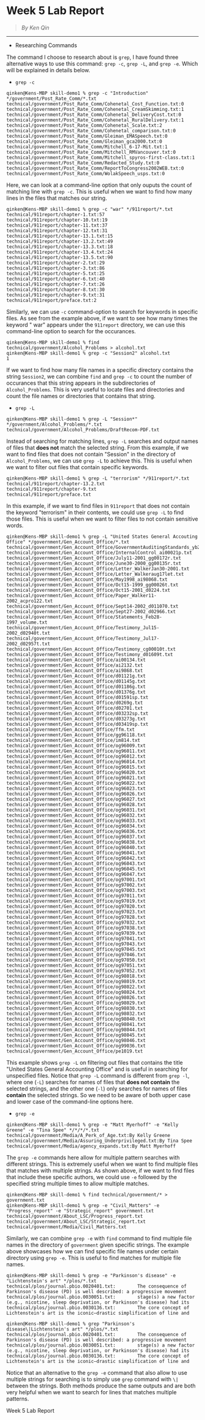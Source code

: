 # **Week 5 Lab Report**
> *By Ken Qin*
---
* Researching Commands

The command I choose to research about is `grep`, I have found three alternative ways to use this command: `grep -c`, `grep -L`, and `grep -e`. Which will be explained in details below. 

* `grep -c`
```
qinken@Kens-MBP skill-demo1 % grep -c "Introduction" */government/Post_Rate_Comm/*.txt
technical/government/Post_Rate_Comm/Cohenetal_Cost_Function.txt:0
technical/government/Post_Rate_Comm/Cohenetal_CreamSkimming.txt:1
technical/government/Post_Rate_Comm/Cohenetal_DeliveryCost.txt:0
technical/government/Post_Rate_Comm/Cohenetal_RuralDelivery.txt:1
technical/government/Post_Rate_Comm/Cohenetal_Scale.txt:2
technical/government/Post_Rate_Comm/Cohenetal_comparison.txt:0
technical/government/Post_Rate_Comm/Gleiman_EMASpeech.txt:0
technical/government/Post_Rate_Comm/Gleiman_gca2000.txt:0
technical/government/Post_Rate_Comm/Mitchell_6-17-Mit.txt:1
technical/government/Post_Rate_Comm/Mitchell_RMVancouver.txt:0
technical/government/Post_Rate_Comm/Mitchell_spyros-first-class.txt:1
technical/government/Post_Rate_Comm/Redacted_Study.txt:0
technical/government/Post_Rate_Comm/ReportToCongress2002WEB.txt:0
technical/government/Post_Rate_Comm/WolakSpeech_usps.txt:0
```
Here, we can look at a command-line option that only ouputs the count of matching line with `grep -c`. This is useful when we want to find how many lines in the files that matches our string. 
```
qinken@Kens-MBP skill-demo1 % grep -c "war" */911report/*.txt                         
technical/911report/chapter-1.txt:57
technical/911report/chapter-10.txt:19
technical/911report/chapter-11.txt:37
technical/911report/chapter-12.txt:31
technical/911report/chapter-13.1.txt:15
technical/911report/chapter-13.2.txt:49
technical/911report/chapter-13.3.txt:18
technical/911report/chapter-13.4.txt:24
technical/911report/chapter-13.5.txt:90
technical/911report/chapter-2.txt:29
technical/911report/chapter-3.txt:86
technical/911report/chapter-5.txt:25
technical/911report/chapter-6.txt:40
technical/911report/chapter-7.txt:26
technical/911report/chapter-8.txt:30
technical/911report/chapter-9.txt:31
technical/911report/preface.txt:2
```
Similarly, we can use `-c` command-option to search for keywords in specific files. As see from the example above, if we want to see how many times the keyword " war" appears under the `911report` directory, we can use this command-line option to search for the occurances. 
```
qinken@Kens-MBP skill-demo1 % find technical/government/Alcohol_Problems > alcohol.txt
qinken@Kens-MBP skill-demo1 % grep -c "Session2" alcohol.txt
1
```
If we want to find how many file names in a specific directory contains the string `Session2`, we can combine `find` and `grep -c` to count the number of occurances that this string appears in the subdirectories of `Alcohol_Problems`. This is very useful to locate files and directories and count the file names or directories that contains that string.
* `grep -L`
```
qinken@Kens-MBP skill-demo1 % grep -L "Session*" */government/Alcohol_Problems/*.txt
technical/government/Alcohol_Problems/DraftRecom-PDF.txt
```
Instead of searching for matching lines, `grep -L` searches and output names of files that **does not** match the selected string. From this example, if we want to find files that does not contain "Session" in the directory of `Alcohol_Problems`, we can use `grep -L` to achieve this. This is useful when we want to filter out files that contain specific keywords.
```
qinken@Kens-MBP skill-demo1 % grep -L "terrorism" */911report/*.txt
technical/911report/chapter-13.2.txt
technical/911report/chapter-9.txt
technical/911report/preface.txt
```
In this example, if we want to find files in `911report` that does not contain the keyword "terrorism" in their contents, we could use `grep -L` to find those files. This is useful when we want to filter files to not contain sensitive words.
```
qinken@Kens-MBP skill-demo1 % grep -L "United States General Accouting Office" */government/Gen_Account_Office/*.txt
technical/government/Gen_Account_Office/GovernmentAuditingStandards_yb2002ed.txt
technical/government/Gen_Account_Office/InternalControl_ai00021p.txt
technical/government/Gen_Account_Office/July11-2001_gg00172r.txt
technical/government/Gen_Account_Office/June30-2000_gg00135r.txt
technical/government/Gen_Account_Office/Letter_WalkerJan30-2001.txt
technical/government/Gen_Account_Office/Letter_Walkeraug17let.txt
technical/government/Gen_Account_Office/May1998_ai98068.txt
technical/government/Gen_Account_Office/Oct15-1999_gg00026t.txt
technical/government/Gen_Account_Office/Oct15-2001_d0224.txt
technical/government/Gen_Account_Office/Paper_Walker11-2002_acpro122.txt
technical/government/Gen_Account_Office/Sept14-2002_d011070.txt
technical/government/Gen_Account_Office/Sept27-2002_d02966.txt
technical/government/Gen_Account_Office/Statements_Feb28-1997_volume.txt
technical/government/Gen_Account_Office/Testimony_Jul15-2002_d02940t.txt
technical/government/Gen_Account_Office/Testimony_Jul17-2002_d02957t.txt
technical/government/Gen_Account_Office/Testimony_cg00010t.txt
technical/government/Gen_Account_Office/Testimony_d01609t.txt
technical/government/Gen_Account_Office/ai00134.txt
technical/government/Gen_Account_Office/ai2132.txt
technical/government/Gen_Account_Office/ai9868.txt
technical/government/Gen_Account_Office/d01121g.txt
technical/government/Gen_Account_Office/d01145g.txt
technical/government/Gen_Account_Office/d01186g.txt
technical/government/Gen_Account_Office/d01376g.txt
technical/government/Gen_Account_Office/d01591sp.txt
technical/government/Gen_Account_Office/d0269g.txt
technical/government/Gen_Account_Office/d02701.txt
technical/government/Gen_Account_Office/d03232sp.txt
technical/government/Gen_Account_Office/d03273g.txt
technical/government/Gen_Account_Office/d03419sp.txt
technical/government/Gen_Account_Office/ffm.txt
technical/government/Gen_Account_Office/gg96118.txt
technical/government/Gen_Account_Office/im814.txt
technical/government/Gen_Account_Office/og96009.txt
technical/government/Gen_Account_Office/og96011.txt
technical/government/Gen_Account_Office/og96012.txt
technical/government/Gen_Account_Office/og96014.txt
technical/government/Gen_Account_Office/og96015.txt
technical/government/Gen_Account_Office/og96020.txt
technical/government/Gen_Account_Office/og96021.txt
technical/government/Gen_Account_Office/og96022.txt
technical/government/Gen_Account_Office/og96023.txt
technical/government/Gen_Account_Office/og96026.txt
technical/government/Gen_Account_Office/og96027.txt
technical/government/Gen_Account_Office/og96028.txt
technical/government/Gen_Account_Office/og96031.txt
technical/government/Gen_Account_Office/og96032.txt
technical/government/Gen_Account_Office/og96033.txt
technical/government/Gen_Account_Office/og96034.txt
technical/government/Gen_Account_Office/og96036.txt
technical/government/Gen_Account_Office/og96037.txt
technical/government/Gen_Account_Office/og96038.txt
technical/government/Gen_Account_Office/og96040.txt
technical/government/Gen_Account_Office/og96041.txt
technical/government/Gen_Account_Office/og96042.txt
technical/government/Gen_Account_Office/og96043.txt
technical/government/Gen_Account_Office/og96045.txt
technical/government/Gen_Account_Office/og96047.txt
technical/government/Gen_Account_Office/og97001.txt
technical/government/Gen_Account_Office/og97002.txt
technical/government/Gen_Account_Office/og97003.txt
technical/government/Gen_Account_Office/og97011.txt
technical/government/Gen_Account_Office/og97019.txt
technical/government/Gen_Account_Office/og97020.txt
technical/government/Gen_Account_Office/og97023.txt
technical/government/Gen_Account_Office/og97028.txt
technical/government/Gen_Account_Office/og97032.txt
technical/government/Gen_Account_Office/og97038.txt
technical/government/Gen_Account_Office/og97039.txt
technical/government/Gen_Account_Office/og97041.txt
technical/government/Gen_Account_Office/og97043.txt
technical/government/Gen_Account_Office/og97045.txt
technical/government/Gen_Account_Office/og97046.txt
technical/government/Gen_Account_Office/og97050.txt
technical/government/Gen_Account_Office/og97051.txt
technical/government/Gen_Account_Office/og97052.txt
technical/government/Gen_Account_Office/og98018.txt
technical/government/Gen_Account_Office/og98019.txt
technical/government/Gen_Account_Office/og98022.txt
technical/government/Gen_Account_Office/og98024.txt
technical/government/Gen_Account_Office/og98026.txt
technical/government/Gen_Account_Office/og98029.txt
technical/government/Gen_Account_Office/og98030.txt
technical/government/Gen_Account_Office/og98032.txt
technical/government/Gen_Account_Office/og98040.txt
technical/government/Gen_Account_Office/og98041.txt
technical/government/Gen_Account_Office/og98044.txt
technical/government/Gen_Account_Office/og98045.txt
technical/government/Gen_Account_Office/og98046.txt
technical/government/Gen_Account_Office/og99036.txt
technical/government/Gen_Account_Office/pe1019.txt
```
This example shows `grep -L` on filtering out files that contains the title "United States General Accounting Office" and is useful in searching for unspecified files. Notice that `grep -L` command is different from `grep -l`, where one (`-L`) searches for names of files that **does not contain** the selected strings, and the other one (`-l`) only searches for names of files **contain** the selected strings. So we need to be aware of both upper case and lower case of the command-line options here.

* `grep -e`
```
qinken@Kens-MBP skill-demo1 % grep -e "Matt Myerhoff" -e "Kelly Greene" -e "Tina Spee" */*/*/*.txt
technical/government/Media/A_Perk_of_Age.txt:By Kelly Greene
technical/government/Media/Assuring_Underprivileged.txt:By Tina Spee
technical/government/Media/agency_expands.txt:By Matt Myerhoff
```
The `grep -e` commands here allow for multiple pattern searches with different strings. This is extremely useful when we want to find multiple files that matches with multiple strings. As shown above, if we want to find files that include these specific authors, we could use `-e` followed by the specified string multiple times to allow multiple matches.
```
qinken@Kens-MBP skill-demo1 % find technical/government/* > government.txt
qinken@Kens-MBP skill-demo1 % grep -e "Civil_Matters" -e "Progress_report" -e "Strategic_report" government.txt
technical/government/About_LSC/Progress_report.txt
technical/government/About_LSC/Strategic_report.txt
technical/government/Media/Civil_Matters.txt
```
Similarly, we can combine `grep -e` with `find` command to find multiple file names in the directory of `government` given specific strings. The example above showcases how we can find specific file names under certain directory using `grep -e`. This is useful to find matches for multiple file names.
```
qinken@Kens-MBP skill-demo1 % grep -e "Parkinson's disease" -e "Lichtenstein's art" */plos/*.txt 
technical/plos/journal.pbio.0020401.txt:        The consequence of Parkinson's disease (PD) is well described: a progressive movement
technical/plos/journal.pbio.0030051.txt:        stage(s) a new factor (e.g., nicotine, sleep deprivation, or Parkinson's disease) had its
technical/plos/journal.pbio.0030136.txt:        The core concept of Lichtenstein's art is the iconic—drastic simplification of line and

qinken@Kens-MBP skill-demo1 % grep "Parkinson's disease\|Lichtenstein's art" */plos/*.txt 
technical/plos/journal.pbio.0020401.txt:        The consequence of Parkinson's disease (PD) is well described: a progressive movement
technical/plos/journal.pbio.0030051.txt:        stage(s) a new factor (e.g., nicotine, sleep deprivation, or Parkinson's disease) had its
technical/plos/journal.pbio.0030136.txt:        The core concept of Lichtenstein's art is the iconic—drastic simplification of line and
```
Notice that an alternative to the `grep -e` command that also allow to use multiple strings for searching is to simply use `grep` command with `\|` between the strings. Both methods produce the same outputs and are both very helpful when we want to search for lines that matches multiple patterns.

Week 5 Lab Report
